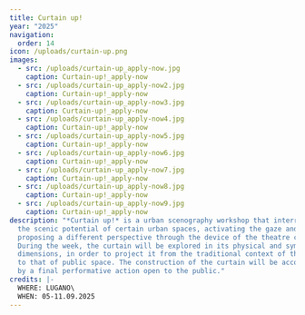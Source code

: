 ```yaml
---
title: Curtain up!
year: "2025"
navigation:
  order: 14
icon: /uploads/curtain-up.png
images:
  - src: /uploads/curtain-up_apply-now.jpg
    caption: Curtain-up!_apply-now
  - src: /uploads/curtain-up_apply-now2.jpg
    caption: Curtain-up!_apply-now
  - src: /uploads/curtain-up_apply-now3.jpg
    caption: Curtain-up!_apply-now
  - src: /uploads/curtain-up_apply-now4.jpg
    caption: Curtain-up!_apply-now
  - src: /uploads/curtain-up_apply-now5.jpg
    caption: Curtain-up!_apply-now
  - src: /uploads/curtain-up_apply-now6.jpg
    caption: Curtain-up!_apply-now
  - src: /uploads/curtain-up_apply-now7.jpg
    caption: Curtain-up!_apply-now
  - src: /uploads/curtain-up_apply-now8.jpg
    caption: Curtain-up!_apply-now
  - src: /uploads/curtain-up_apply-now9.jpg
    caption: Curtain-up!_apply-now
description: "*Curtain up!* is a urban scenography workshop that interrogates
  the scenic potential of certain urban spaces, activating the gaze and
  proposing a different perspective through the device of the theatre curtain.
  During the week, the curtain will be explored in its physical and symbolic
  dimensions, in order to project it from the traditional context of the stage
  to that of public space. The construction of the curtain will be accompanied
  by a final performative action open to the public."
credits: |-
  WHERE: LUGANO\
  WHEN: 05-11.09.2025
---
```

